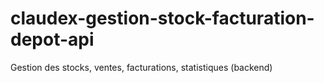 # claudex-gestion-stock-facturation-depot-api
Gestion des stocks, ventes, facturations, statistiques (backend)
